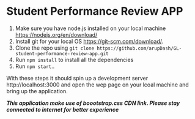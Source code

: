 # Student Performance Review APP #

1. Make sure you have node.js installed on your local machine https://nodejs.org/en/download/
2. Install git for your local OS https://git-scm.com/download/.
2. Clone the repo using `git clone https://github.com/arupDash/GL-student-performance-review-app.git`
3. Run `npm install` to install all the dependencies
4. Run `npm start`..

With these steps it should spin up a development server http://localhost:3000 and open the wep page on your lcoal machine and bring up the application.

***This application make use of boootstrap.css CDN link. Please stay connected to internet for better experience***

